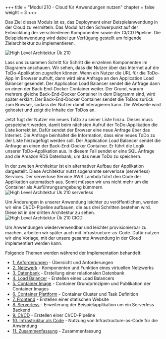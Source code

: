 +++
title = "Modul 210 - Cloud für Anwendungen nutzen"
chapter = false
weight = 3
+++

Das Ziel dieses Moduls ist es, das Deployment einer Beispielanwendung in der Cloud zu vermitteln. Das Modul hat den Schwerpunkt
auf der Entwicklung der verschiedenen Komponenten sowie der CI/CD Pipeline. Die Beispielanwendung wird dabei zur Verfügung 
gestellt um folgende Zielarchitektur zu implementieren. 

![High Level Architektur Ük 210](/images/modul210.png)

Lass uns zusammen Schritt für Schritt die einzelnen Komponenten im Diagramm anschauen. Wir sehen, dass die Nutzer über das Internet auf die ToDo-Applikation zugreifen können. Wenn ein Nutzer die URL für die ToDo-App im Browser aufruft, dann wird eine Anfrage an den Application Load Balancer gesendet. Der Application Load Balancer sendet die Anfrage dann an einen der Back-End-Docker Container weiter. Der Grund, warum mehrere gleiche Back-End-Docker Container in dem Diagramm sind, wird später erklärt. Der Back-End-Docker Container sendet die ToDos zurück zum Browser, sodass der Nutzer damit interagieren kann. Die Webseite wird gehostet und zeigt die Inhalte der ToDos an.

Jetzt fügt der Nutzer ein neues ToDo zu seiner Liste hinzu. Dieses muss gespeichert werden, damit beim nächsten Aufruf der ToDo-Applikation die Liste korrekt ist. Dafür sendet der Browser eine neue Anfrage über das Internet. Die Anfrage beinhaltet die Information, dass eine neues ToDo zu der Liste hinzugefügt werden soll. Der Application Load Balancer sendet die Anfrage an einen der Back-End-Docker Container. Er führt die Logik unserer ToDo-Applikation aus. In diesem Fall sendet er eine SQL Anfrage and die Amazon RDS Datenbank, um das neue ToDo zu speichern.

In der zweiten Architektur ist ein alternativer Aufbau der Applikation dargestellt. Diese Architektur nutzt sogenannte serverlose (serverless) Services. Der serverlose Service AWS Lambda führt den Code der Applikation automatisch aus. Somit müssen wir uns nicht mehr um die Container als Ausführungsumgebung kümmern.
![High Level Architektur Ük 210 serverless](/images/modul210_serverless.png)

Um Änderungen in unserer Anwendung leichter zu veröffentlichen, werden wir eine CI/CD-Pipeline aufbauen, die aus drei Schritten bestehen wird. Diese ist in der dritten Architektur zu sehen.
![High Level Architektur Ük 210 CICD](/images/modul210_cicd.png)

Um Anwendungen wiederverwendbar und leichter provisionierbar zu machen, arbeiten wir später auch mit Infrastructure-as-Code. Dafür nutzen wir eine Vorlage, mit der unsere gesamte Anwendung in der Cloud implementiert werden kann.

Folgende Themen werden während der Implementation behandelt:

* [1. Anforderungen](modul_210/uebersicht.html) - Übersicht und Anforderungen
* [2. Netzwerk](modul_210/netzwerk.html) - Komponenten und Funktion eines virtuellen Netzwerks
* [3. Datenbank](modul_210/datenbank.html) -  Erstellung einer relationalen Datenbank
* [4. Load Balancer](modul_210/loadbalancer.html) - Erstellen eines Load Balancers
* [5. Container Image](modul_210/container.html) - Container Grundprinzipien und Publikation der Container Images
* [6. Container Plattform](modul_210/containercluster.html) - Container Cluster und Task Definition
* [7. Frontend](modul_210/frontend.html) - Erstellen einer statischen Website
* [8. Serverless](modul_210/serverless.html) - Erweiterung der Beispielapplikation um ein Serverless Backend
* [9. CI/CD](modul_210/cicd.html) - Erstellen einer CI/CD-Pipeline
* [10. Infrastruktur als Code](modul_210/automatisierung.html) - Nutzung von Infrastructure-as-Code für die Anwendung
* [11. Zusammenfassung](modul_210/zusammenfassung.html) - Zusammenfassung

